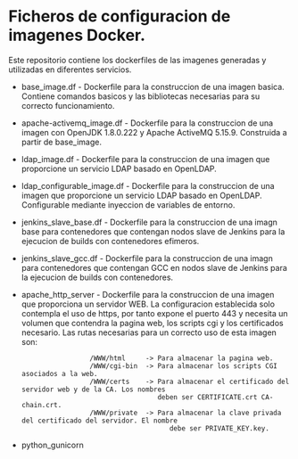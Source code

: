 # Ficheros de configuracion de imagenes Docker.

Este repositorio contiene los dockerfiles de las imagenes generadas y utilizadas en diferentes servicios.

 * base_image.df - Dockerfile para la construccion de una imagen basica. Contiene comandos basicos y las
                   bibliotecas necesarias para su correcto funcionamiento.
 * apache-activemq_image.df - Dockerfile para la construccion de una imagen con OpenJDK 1.8.0.222 y Apache ActiveMQ 5.15.9.
                              Construida a partir de base_image.
 * ldap_image.df - Dockerfile para la construccion de una imagen que proporcione un servicio LDAP basado
 		   en OpenLDAP.
 * ldap_configurable_image.df - Dockerfile para la construccion de una imagen que proporcione un servicio LDAP basado
   			        en OpenLDAP. Configurable mediante inyeccion de variables de entorno.
 * jenkins_slave_base.df - Dockerfile para la construccion de una imagn base para contenedores que contengan nodos 
			   slave de Jenkins para la ejecucion de builds con contenedores efimeros.
 * jenkins_slave_gcc.df - Dockerfile para la construccion de una imagn para contenedores que contengan GCC en nodos 
			  slave de Jenkins para la ejecucion de builds con contenedores.
 * apache_http_server - Dockerfile para la construccion de una imagen que proporciona un servidor WEB. La configuracion
                        establecida solo contempla el uso de https, por tanto expone el puerto 443 y necesita un volumen
                        que contendra la pagina web, los scripts cgi y los certificados necesario. Las rutas necesarias 
                        para un correcto uso de esta imagen son: 


                        /WWW/html     -> Para almacenar la pagina web.
                        /WWW/cgi-bin  -> Para almacenar los scripts CGI asociados a la web.
                        /WWW/certs    -> Para almacenar el certificado del servidor web y de la CA. Los nombres 
                                         deben ser CERTIFICATE.crt CA-chain.crt.
                        /WWW/private  -> Para almacenar la clave privada del certificado del servidor. El nombre
                                            debe ser PRIVATE_KEY.key.

 * python_gunicorn
